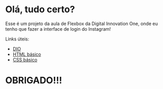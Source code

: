 # Olá, tudo certo?

Esse é um projeto da aula de Flexbox da Digital Innovation One, onde eu tenho que fazer a interface de login do Instagram!

Links úteis:

* [DIO](https://www.dio.me/)
* [HTML básico](https://www.w3schools.com/html/)
* [CSS básico](https://developer.mozilla.org/pt-BR/docs/Web/CSS)

# OBRIGADO!!!
